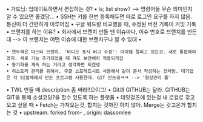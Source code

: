 • 가드닝: 업데이트하면서 편집하는 것?
• ls; list show? --> 명령어들 무슨 의미인지 알 수 있으면 좋겠당…
• SSH는 키를 한번 등록해두면 따로 로그인 요구를 하지 않음. 통신이 더 간편하게 이루어짐
• 구글 워드랑 비교했을 때, 수정된 버전 기록이 커밋 기록
• 브랜치를 하는 이유?
	• 회사에서 브랜치 만들 땐 이슈마다, 이슈 번호로 브랜치를 만든대 --> 이 브랜치는 어떤 이슈에 대한 브랜치구나 알 수 있대
	• 
	
	• 연두색은 마스터 브랜치. '비디오 표시 버그 수정': 아이템 털리고 있는것. 새로 통합해야겠지. 새로 기능 추가되었을 때 걔도 보안배치 적용되게끔
	• 동기화를 계속 하는 거라고 생각하면 되겠넹
	• 히스토리 관리를 위해서. 구글 스프레드시트 사용해서 같이 문서 작성하는 것처럼. 대기업은 각 SI업체에서 만든 프로그램 사용한대. GIT 안쓰궄ㅋㅋ --> '형상관리 툴'
• TWL 만들 때 description 좀 써라!!으이그!
• Git과 GITHUB는 달라. GITHUB는 GIT을 통해 소셜코딩?을 할수 있도록 하는 플랫폼
• 데잇걸즈에 있는걸 내 로컬로 갖고오고 싶을 때
• Fetch는 가져오는것, 합치는 것까진 하지 않아. Merge는 갖고온거 합치는 것
• upstream: forked from- , origin: dassomlee
